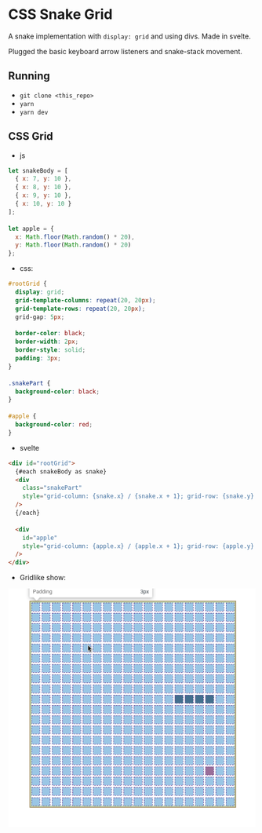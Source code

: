 # CSS Snake Grid

A snake implementation with `display: grid` and using divs. Made in svelte.

Plugged the basic keyboard arrow listeners and snake-stack movement.

## Running

- `git clone <this_repo>`
- `yarn`
- `yarn dev`

## CSS Grid

- js

```js
let snakeBody = [
  { x: 7, y: 10 },
  { x: 8, y: 10 },
  { x: 9, y: 10 },
  { x: 10, y: 10 }
];

let apple = {
  x: Math.floor(Math.random() * 20),
  y: Math.floor(Math.random() * 20)
};
```

- css:

```css
#rootGrid {
  display: grid;
  grid-template-columns: repeat(20, 20px);
  grid-template-rows: repeat(20, 20px);
  grid-gap: 5px;

  border-color: black;
  border-width: 2px;
  border-style: solid;
  padding: 3px;
}

.snakePart {
  background-color: black;
}

#apple {
  background-color: red;
}
```

- svelte

```html
<div id="rootGrid">
  {#each snakeBody as snake}
  <div
    class="snakePart"
    style="grid-column: {snake.x} / {snake.x + 1}; grid-row: {snake.y} / {snake.y + 1};"
  />
  {/each}

  <div
    id="apple"
    style="grid-column: {apple.x} / {apple.x + 1}; grid-row: {apple.y} / {apple.y + 1};"
  />
</div>
```

- Gridlike show:

![](./grid.gif)
